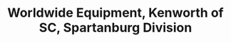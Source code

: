 ---
title: "Worldwide Equipment, Kenworth of SC, Spartanburg Division"
url: /spartanburg/worldwide-equipment-kenworth-of-sc-spartanburg-division/
shop: shop
---
